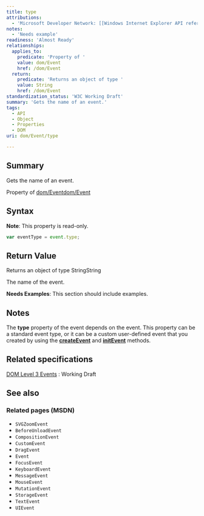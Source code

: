 ```yaml
---
title: type
attributions:
  - 'Microsoft Developer Network: [[Windows Internet Explorer API reference](http://msdn.microsoft.com/en-us/library/ie/hh828809%28v=vs.85%29.aspx) Article]'
notes:
  - 'Needs example'
readiness: 'Almost Ready'
relationships:
  applies_to:
    predicate: 'Property of '
    value: dom/Event
    href: /dom/Event
  return:
    predicate: 'Returns an object of type '
    value: String
    href: /dom/Event
standardization_status: 'W3C Working Draft'
summary: 'Gets the name of an event.'
tags:
  - API
  - Object
  - Properties
  - DOM
uri: dom/Event/type

---
```

## Summary

Gets the name of an event.

Property of [dom/Event](/dom/Event)[dom/Event](/dom/Event)

## Syntax

**Note**: This property is read-only.

``` js
var eventType = event.type;
```

## Return Value

Returns an object of type StringString

The name of the event.

**Needs Examples**: This section should include examples.

## Notes

The **type** property of the event depends on the event. This property can be a standard event type, or it can be a custom user-defined event that you created by using the [**createEvent**](/dom/Document/createEvent) and [**initEvent**](/dom/Event/initEvent) methods.

## Related specifications

[DOM Level 3 Events](http://www.w3.org/TR/DOM-Level-3-Events/)
:   Working Draft

## See also

### Related pages (MSDN)

-   `SVGZoomEvent`
-   `BeforeUnloadEvent`
-   `CompositionEvent`
-   `CustomEvent`
-   `DragEvent`
-   `Event`
-   `FocusEvent`
-   `KeyboardEvent`
-   `MessageEvent`
-   `MouseEvent`
-   `MutationEvent`
-   `StorageEvent`
-   `TextEvent`
-   `UIEvent`
